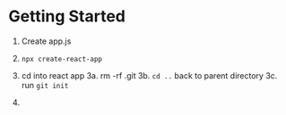 # Getting Started

1. Create app.js

2. `npx create-react-app`

3. cd into react app
   3a. rm -rf .git
   3b. `cd ..` back to parent directory
   3c. run `git init`
4.
